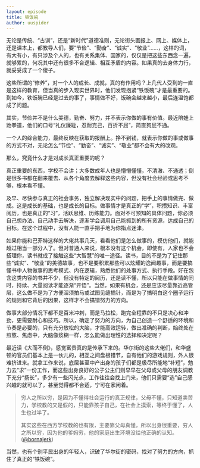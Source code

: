 ```yaml
---
layout: episode
title: 铁饭碗
author: uuspider
---
```

无论是传统、“古训”，还是“新时代”道德准则，无论街头画报上、网上、媒体上，还是课本上，都教导人们，要“节俭”、“勤奋”、“诚实”、“敬业”……，这样的词，有大有小，有只涉及个人的，也有关系集体、国家的，仅仅是把这些东西念一遍，就够累的，何况其中还有很多不合逻辑、相互矛盾的内容。如果真的去身体力行，就妥妥成了一个傻子。

这些所谓的“修养”，对一个人的成长、成就，真的有作用吗？上几代人受到的一直是这样的教育，但当真的步入现实世界时，他们发现抱紧“铁饭碗”才是最重要的。到如今，铁饭碗已经是过去的事了，事情做不好，饭碗会越来越小，最后连温饱都成了问题。

其实，节俭并不是什么美德，勤奋、努力，并不表示你做的事有价值。最近陪娃上跆拳道，他们的口号“礼仪廉耻，忍耐克己，百折不屈”，简直狗屁不通。

一个人的综合能力，最终反映在获取的报酬上。挣不到钱，就表示你做的事或做事的方式不对，无论怎么“节俭”、“勤奋”、“诚实”、“敬业”都不会有大的改观。

那么，究竟什么才是对成长真正重要的呢？

真正重要的东西，学校不会讲；大多数成年人也是懵懵懂懂，不清澈、不通透；倒是很多书都在翻来覆去、从各个角度去解释这些内容，但没有社会经验或思考不够，根本看不懂。

及早、尽快参与真正的社会事务，独立解决现实中的问题，把手上的事情做完、做成。这是成长的基础，也是成长的目标。做事情才是真正的“学”，积攒知识、丰富阅历，也是真正的“习”，活跃思维、历练能力。面对不可预知的具体问题，你必须自己想办法、自己动手去解决，逐渐学会调用自己能抓到的所有资源，达成自己的目标。在这个过程中，没有人能一直手把手地为你指点迷津。

如果你能和巴菲特这样的大佬共事几天，看看他们是怎么做事的，模仿他们，就能超过相当一部分人了。但对普通人来说，根本没有这个机会，即使有，人家也不会搭理你，读书就成了接触这些“大智慧”的唯一途径。读书，目的不是为了记住那些“诚实”、“敬业”的美德故事，也不是要积累那些可以炫耀的逸闻趣事，而是要搞懂书中人物做事的思考模式、内在逻辑，熟悉他们的处事方式、执行手段。好在包含这类内容的书并不少，但没有特定的阅历，还是读不懂，所以只能在做事情的同时，持续、大量阅读才能逐渐“开悟”。当然，如果有机会，还是应该尽量靠近高管层，这么做不是为了方便溜须拍马或试图见缝插针，而是为了搞明白这个圈子运行的规则和它背后的因果，这样才不会搞错努力的方向。

做事大部分情况下都不是百米冲刺，而是马拉松，跑完全程靠的不只是决心和冲劲，更需要耐心和技巧。所以，确定了努力的方向，为自己创造一个舒适的环境和节奏是必要的，只有充分放松的大脑，才能高效运转，做出准确的判断，始终处在煎熬、焦虑中，大脑像浆糊一样，怎么能做出理性的选择和决定呢？

最近读《大而不倒》，感觉富贵真的是传承下来的。华尔街的这些大佬们，和华盛顿的官员们基本上是一伙儿的，相互之间盘根错节，自有他们的游戏规则，外人很难挤进来。就拿工作来说，底层甚至中产出身的孩子们都是极尽所能地“补短”，勉力去“求”一份工作，而这些出身良好的公子公主们则早早在父母或父母的朋友调教下充分“扬长”，多少有一些闪光点，工作往往会找上门来，他们只需要“选”自己感兴趣的就可以了，甚至觉得都不合适，宁可在家闲着。

>穷人之所以穷，是因为不懂得社会运行的真正规律，父母不懂，只知道卖苦力，学校教的又是假的，只能靠孩子自己，在社会上摸索，等终于懂了，人生也过半了。
>
>其实这些在西方学校教的也有限，主要靠父母­真懂，所以出身很重要，穷人之所以穷，因为­他的爹妈穷，他的家庭出生环境没给他正确的­认知。 ([@bornajerk][ref01])

当然，也有个别平民出身的年轻人，识破了华尔街的密码，找对了努力的方向，抓住了真正的“铁饭碗”。

[ref01]:https://twitter.com/bornajerk/status/1659820271526608896
